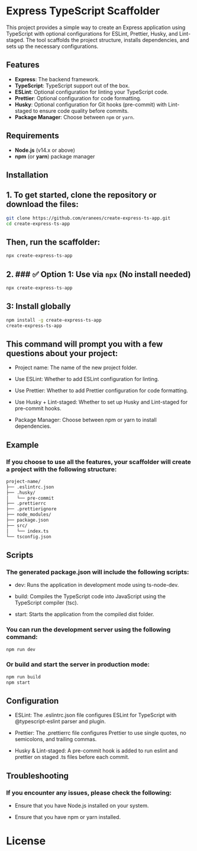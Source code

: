 # Express TypeScript Scaffolder

This project provides a simple way to create an Express application using TypeScript with optional configurations for ESLint, Prettier, Husky, and Lint-staged. The tool scaffolds the project structure, installs dependencies, and sets up the necessary configurations.

## Features

- **Express**: The backend framework.
- **TypeScript**: TypeScript support out of the box.
- **ESLint**: Optional configuration for linting your TypeScript code.
- **Prettier**: Optional configuration for code formatting.
- **Husky**: Optional configuration for Git hooks (pre-commit) with Lint-staged to ensure code quality before commits.
- **Package Manager**: Choose between `npm` or `yarn`.

## Requirements

- **Node.js** (v14.x or above)
- **npm** (or **yarn**) package manager

## Installation

## 1. To get started, clone the repository or download the files:

```bash
git clone https://github.com/eranees/create-express-ts-app.git
cd create-express-ts-app
```

## Then, run the scaffolder:

```bash
npx create-express-ts-app
```

## 2. ### ✅ Option 1: Use via `npx` (No install needed)

```bash
npx create-express-ts-app
```

## 3: Install globally

```bash
npm install -g create-express-ts-app
create-express-ts-app
```

## This command will prompt you with a few questions about your project:

- Project name: The name of the new project folder.

- Use ESLint: Whether to add ESLint configuration for linting.

- Use Prettier: Whether to add Prettier configuration for code formatting.

- Use Husky + Lint-staged: Whether to set up Husky and Lint-staged for pre-commit hooks.

- Package Manager: Choose between npm or yarn to install dependencies.

## Example

### If you choose to use all the features, your scaffolder will create a project with the following structure:

```bash
project-name/
├── .eslintrc.json
├── .husky/
│   └── pre-commit
├── .prettierrc
├── .prettierignore
├── node_modules/
├── package.json
├── src/
│   └── index.ts
└── tsconfig.json

```

## Scripts

### The generated package.json will include the following scripts:

- dev: Runs the application in development mode using ts-node-dev.

- build: Compiles the TypeScript code into JavaScript using the TypeScript compiler (tsc).

- start: Starts the application from the compiled dist folder.

### You can run the development server using the following command:

```bash
npm run dev
```

### Or build and start the server in production mode:

```bash
npm run build
npm start
```

## Configuration

- ESLint: The .eslintrc.json file configures ESLint for TypeScript with @typescript-eslint parser and plugin.

- Prettier: The .prettierrc file configures Prettier to use single quotes, no semicolons, and trailing commas.

- Husky & Lint-staged: A pre-commit hook is added to run eslint and prettier on staged .ts files before each commit.

## Troubleshooting

### If you encounter any issues, please check the following:

- Ensure that you have Node.js installed on your system.

- Ensure that you have npm or yarn installed.

# License

<!-- This project is licensed under the MIT License - see the LICENSE file for details. -->

